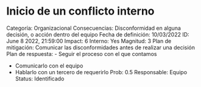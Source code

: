 # Inicio de un conflicto interno

Categoría: Organizacional
Consecuencias: Disconformidad en alguna decisión, o acción dentro del equipo
Fecha de definición: 10/03/2022
ID: June 8 2022, 21:59:00
Impact: 6
Interno: Yes
Magnitud: 3
Plan de mitigación: Comunicar las disconformidades antes de realizar una decisión
Plan de respuesta: - Seguir el proceso con el que contamos
- Comunicarlo con el equipo
- Hablarlo con un tercero de requerirlo
Prob: 0.5
Responsable: Equipo
Status: Identificado
